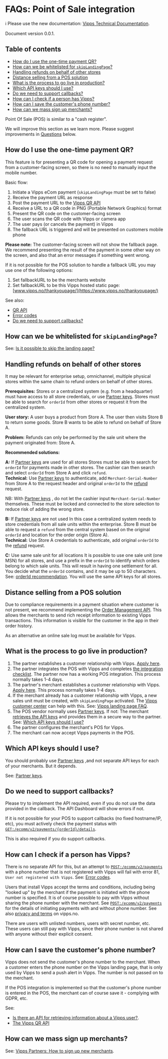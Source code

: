 <!-- START_METADATA
---
title: POS integrations
sidebar_position: 100
pagination_next: null
pagination_prev: null
---
END_METADATA -->

# FAQs: Point of Sale integration

<!-- START_COMMENT -->

ℹ️ Please use the new documentation:
[Vipps Technical Documentation](https://vippsas.github.io/vipps-developer-docs/).

<!-- END_COMMENT -->

Document version 0.0.1.

<!-- START_TOC -->

## Table of contents

* [How do I use the one-time payment QR?](#how-do-i-use-the-one-time-payment-qr)
* [How can we be whitelisted for `skipLandingPage`?](#how-can-we-be-whitelisted-for-skiplandingpage)
* [Handling refunds on behalf of other stores](#handling-refunds-on-behalf-of-other-stores)
* [Distance selling from a POS solution](#distance-selling-from-a-pos-solution)
* [What is the process to go live in production?](#what-is-the-process-to-go-live-in-production)
* [Which API keys should I use?](#which-api-keys-should-i-use)
* [Do we need to support callbacks?](#do-we-need-to-support-callbacks)
* [How can I check if a person has Vipps?](#how-can-i-check-if-a-person-has-vipps)
* [How can I save the customer's phone number?](#how-can-i-save-the-customers-phone-number)
* [How can we mass sign up merchants?](#how-can-we-mass-sign-up-merchants)

<!-- END_TOC -->

Point Of Sale (POS) is similar to a "cash register".

We will improve this section as we learn more. Please suggest improvements
in [Questions](#questions) below.

## How do I use the one-time payment QR?

This feature is for presenting a QR code for opening a payment request from a
customer-facing screen, so there is no need to manually input the mobile number.

Basic flow:

1. Initiate a Vipps eCom payment (`skipLandingPage` must be set to false)
2. Receive the payment URL as response
3. Post the payment URL to the
   [Vipps QR API](https://vippsas.github.io/vipps-developer-docs/docs/APIs/qr-api/)
4. Receive a URL to a QR code in PNG (Portable Network Graphics) format
5. Present the QR code on the customer-facing screen
6. The user scans the QR code with Vipps or camera app
7. The user pays (or cancels the payment) in Vipps
8. The fallback URL is triggered and will be presented on customers mobile phone

**Please note:**
The customer-facing screen will not show the fallback page. We recommend
presenting the result of the payment in some other way on the screen, and
also that an error messages if something went wrong.

If it is not possible for the POS solution to handle a fallback URL you may use one of the following options:

1. Set fallbackURL to be the merchants website
2. Set fallbackURL to be this Vipps hosted static page: [www.vipps.no/thankyoupage/](https://www.vipps.no/thankyoupage/)

See also:

* [QR API](https://vippsas.github.io/vipps-developer-docs/docs/APIs/qr-api/)
* [Error codes](https://vippsas.github.io/vipps-developer-docs/docs/APIs/ecom-api/vipps-ecom-api#error-codes)
* [Do we need to support callbacks?](#do-we-need-to-support-callbacks)

## How can we be whitelisted for `skipLandingPage`?

See: [Is it possible to skip the landing page?](vipps-landing-page-faq.md#is-it-possible-to-skip-the-landing-page)

## Handling refunds on behalf of other stores

It may be relevant for enterprise setup, omnichannel, multiple physical stores within the same chain to refund orders on behalf of other stores.

**Prerequisites:**
Stores or a centralized system (e.g. from a headquarter) must have access to all store credentials, or use
[Partner keys](https://vippsas.github.io/vipps-developer-docs/docs/vipps-partner/partner-keys).
Stores must be able to search for `orderId` from other stores or request it from the centralized system.

**User story:** A user buys a product from Store A.
The user then visits Store B to return some goods. Store B wants to be able to refund on behalf of Store A.

**Problem:** Refunds can only be performed by the sale unit where the payment originated from: Store A.

**Recommended solutions:**

**A:** If
[Partner keys](https://vippsas.github.io/vipps-developer-docs/docs/vipps-partner/partner-keys)
are used for all stores
Stores must be able to search for `orderId` for payments made in other stores. The cashier can then search and select `orderId` from Store A and click `refund`.  
**Technical:** Use
[Partner keys](https://vippsas.github.io/vipps-developer-docs/docs/vipps-partner/partner-keys)
to authenticate, add `Merchant-Serial-Number` from Store A to the request header and original `orderId` to the [refund](https://vippsas.github.io/vipps-ecom-api/#/Vipps%20eCom%20API/refundPaymentUsingPOST) request.

NB: With
[Partner keys](https://vippsas.github.io/vipps-developer-docs/docs/vipps-partner/partner-keys)
, do not let the cashier input `Merchant-Serial-Number` themselves. These must be locked and connected to the store selection to reduce risk of adding the wrong store.

**B:** If
[Partner keys](https://vippsas.github.io/vipps-developer-docs/docs/vipps-partner/partner-keys)
are not used
In this case a centralized system needs to store credentials from all sale units within the enterprise.
Store B must be able to request a `refund` from the central system based on the original `orderId` and location for the order origin (Store A).  
**Technical:** Use Store A credentials to authenticate, add original `orderId` to the [refund](https://vippsas.github.io/vipps-ecom-api/#/Vipps%20eCom%20API/refundPaymentUsingPOST) request.

**C:** Use same sale unit for all locations
It is possible to use one sale unit (one MSN) for all stores, and use a prefix in the `orderId` to identify which orders belong to which sale units.
This will result in having one settlement for all. You decide what the `orderId` contains, and it may be up to 50 characters.
See: [orderId recommendation](../common-topics/orderid.md).
You will use the same API keys for all stores.

## Distance selling from a POS solution

Due to compliance requirements in a payment situation where customer is not present, we recommend implementing the
[Order Management API](https://vippsas.github.io/vipps-developer-docs/docs/APIs/order-management-api/vipps-order-management-api).
This allows the merchants to send rich receipt information to existing Vipps transactions.
This information is visible for the customer in the app in their order history.

As an alternative an online sale log must be available for Vipps.

## What is the process to go live in production?

1. The partner establishes a customer relationship with Vipps.
   [Apply here](https://www.vipps.no/produkter-og-tjenester/bedrift/ta-betalt-i-butikk/vipps-i-kassa/).
2. The partner integrates the POS with Vipps and completes
   [the integration checklist](https://vippsas.github.io/vipps-developer-docs/docs/APIs/ecom-api/vipps-ecom-api-checklist).
   The partner now has a working POS integration.
   This process normally takes 1-4 days.
3. The partner's merchant establishes a customer relationship with Vipps.
   [Apply here](https://www.vipps.no/produkter-og-tjenester/bedrift/ta-betalt-i-butikk/vipps-i-kassa/).
   This process normally takes 1-4 days.
4. If the merchant already has a customer relationship with Vipps, a new sales
   unit must be created, with `skipLandingPage` activated.
   The
   [Vipps customer center](https://vipps.no/hjelp/vipps/)
   can help with this.
   See: [Vipps landing page FAQ](vipps-landing-page-faq.md#is-it-possible-to-skip-the-landing-page).
5. The POS vendor normally uses
   [Partner keys](https://vippsas.github.io/vipps-developer-docs/docs/vipps-partner/partner-keys).
   If not: The merchant
   [retrieves the API keys](../vipps-getting-started#getting-the-api-keys)
   and provides them in a secure way to the partner.
   See: [Which API keys should I use?](#which-api-keys-should-i-use)
6. The partner configures the merchant's POS for Vipps.
7. The merchant can now accept Vipps payments in the POS.

## Which API keys should I use?

You should probably use
[Partner keys](https://vippsas.github.io/vipps-developer-docs/docs/vipps-partner/partner-keys)
,and not separate API keys for each of
your merchants. But it depends.

See: [Partner keys](https://vippsas.github.io/vipps-developer-docs/docs/vipps-partner/partner-keys).

## Do we need to support callbacks?

Please try to implement the API required, even if you do not use the data
provided in the callback. The API Dashboard will show errors if not.

If it is not possible for your POS to support callbacks (no fixed hostname/IP, etc),
you must actively check the payment status with
[``GET:/ecomm/v2/payments/{orderId}/details``](https://vippsas.github.io/vipps-developer-docs/docs/APIs/ecom-api/vipps-ecom-api#get-payment-details).

This is also required if you do support callbacks.

## How can I check if a person has Vipps?

There is no separate API for this, but an attempt to
[`POST:/ecomm/v2/payments`](https://vippsas.github.io/vipps-developer-docs/api/ecom#tag/Vipps-eCom-API/operation/initiatePaymentV3UsingPOST)
with a phone number that is not registered with Vipps will fail with error 81,
`User not registered with Vipps`.
See: [Error codes](https://vippsas.github.io/vipps-developer-docs/docs/APIs/ecom-api/vipps-ecom-api#error-codes).

Users that install Vipps accept the terms and conditions, including being
"looked up" by the merchant if the payment is initiated with the phone number
is specified.  It is of course possible to pay with Vipps without sharing the
phone number with the merchant.
See
[`POST:/ecomm/v2/payments`](https://vippsas.github.io/vipps-developer-docs/api/ecom#tag/Vipps-eCom-API/operation/initiatePaymentV3UsingPOST)
for the details of initiating payments with and without phone number.
See also
[privacy and terms](https://vipps.no/vilkar/)
on vipps.no.

There are users with unlisted numbers, users with secret number, etc.
These users can still pay with Vipps, since their phone number is
not shared with anyone without their explicit consent.

## How can I save the customer's phone number?

Vipps does not send the customer's phone number to the merchant. When a customer
enters the phone number on the Vipps landing page, that is only used by Vipps
to send a push alert in Vipps. The number is not passed on to the merchant.

If the POS integration is implemented so that the customer's phone number
is entered in the POS, the merchant can of course save it -
complying with GDPR, etc.

See:

* [Is there an API for retrieving information about a Vipps user?](users-and-payments-faq.md#is-there-an-api-for-retrieving-information-about-a-vipps-user).
* [The Vipps QR API](https://vippsas.github.io/vipps-developer-docs/docs/APIs/qr-api/)

## How can we mass sign up merchants?

See: [Vipps Partners: How to sign up new merchants](https://vippsas.github.io/vipps-developer-docs/docs/vipps-partner/#how-to-sign-up-new-merchants).
